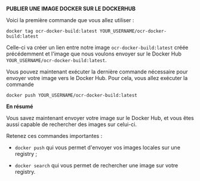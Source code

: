 **PUBLIER UNE IMAGE DOCKER SUR LE DOCKERHUB**

Voici la première commande que vous allez utiliser : 

````
docker tag ocr-docker-build:latest YOUR_USERNAME/ocr-docker-build:latest  
````
 Celle-ci va créer un lien entre notre image ``ocr-docker-build:latest`` créée précédemment et l'image que nous voulons envoyer sur le Docker Hub ``YOUR_USERNAME/ocr-docker-build:latest``.


Vous pouvez maintenant exécuter la dernière commande nécessaire pour envoyer votre image vers le Docker Hub. Pour cela, vous allez exécuter la commande

````
docker push YOUR_USERNAME/ocr-docker-build:latest 
```` 

**En résumé**

Vous savez maintenant envoyer votre image sur le Docker Hub, et vous êtes aussi capable de rechercher des images sur celui-ci.

Retenez ces commandes importantes :

- ``docker push`` qui vous permet d'envoyer vos images locales sur une registry ;

- ``docker search`` qui vous permet de rechercher une image sur votre registry.